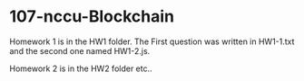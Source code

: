 # 107-nccu-Blockchain
Homework 1 is in the HW1 folder. The First question was written in HW1-1.txt and the second one named HW1-2.js.

Homework 2 is in the HW2 folder etc..
